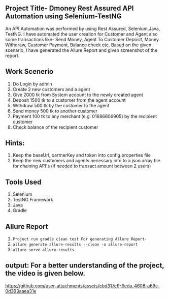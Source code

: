 ## Project Title- Dmoney Rest Assured API Automation using Selenium-TestNG

An API Automation was performed by using Rest Assured, Selenium,Java, TestNG. I have automated the user creation for Customer and Agent also some transactions like- Send Money, Agent To Customer Deposit, Money Withdraw, Customer Payment, Balance check etc. Based on the given scenario, I have generated the Allure Report and given screenshot of the report.

## Work Scenerio
1. Do Login by admin
2. Create 2 new customers and a agent
3. Give 2000 tk from System account to the newly created agent
4. Deposit 1500 tk to a customer from the agent account
5. Withdraw 500 tk by the customer to the agent
6. Send money 500 tk to another customer
7. Payment 100 tk to any merchant (e.g. 01686606905) by the recipient customer
8. Check balance of the recipient customer
   
## Hints:
1. Keep the baseUrl, partnerKey and token into config.properties file
2. Keep the new customers and agents necessary info to a json array file for chaining API's (if needed to transact amount between 2 users)
   
## Tools Used
1. Selenium
2. TestNG Framework
3. Java
4. Gradle

## Allure Report
   1. ``` Project run gradle clean test For generating Allure Report- ```
   2. ``` allure generate allure-results --clean -o allure-report ```
   3. ``` allure serve allure-results ```

## output: For a better understanding of the project, the video is given below.
https://github.com/user-attachments/assets/cbd317e9-9eda-4608-a69c-0d393aaea31e

